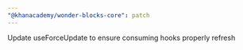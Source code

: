 ```yaml
---
"@khanacademy/wonder-blocks-core": patch
---
```


Update useForceUpdate to ensure consuming hooks properly refresh
